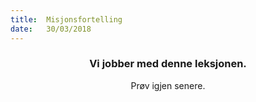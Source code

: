 ```yaml
---
title:  Misjonsfortelling
date:   30/03/2018
---
```


### <center>Vi jobber med denne leksjonen.</center>
<center>Prøv igjen senere.</center>